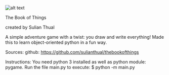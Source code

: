 
![alt text](https://github.com/sulianthual/thebookofthings/blob/master/screenshot.jpg?raw=true)

The Book of Things

created by Sulian Thual 

A simple adventure game with a twist: you draw and write everything! Made this to learn object-oriented python in a fun way. 


Sources:
github: https://github.com/sulianthual/thebookofthings

Instructions: 
You need python 3 installed as well as python module: pygame. 
Run the file main.py to execute: $ python -m main.py




